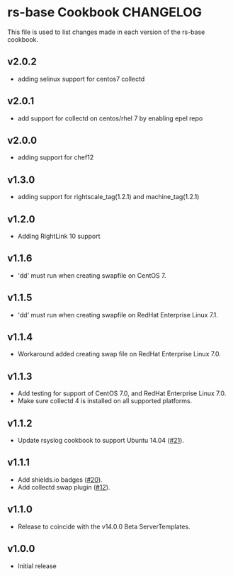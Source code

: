 rs-base Cookbook CHANGELOG
==========================

This file is used to list changes made in each version of the rs-base cookbook.

v2.0.2
------
- adding selinux support for centos7 collectd

v2.0.1
------
- add support for collectd on centos/rhel 7 by enabling epel repo

v2.0.0
------
- adding support for chef12

v1.3.0
------

- adding support for rightscale_tag(1.2.1) and machine_tag(1.2.1)

v1.2.0
------

- Adding RightLink 10 support

v1.1.6
------

- 'dd' must run when creating swapfile on CentOS 7.

v1.1.5
------

- 'dd' must run when creating swapfile on RedHat Enterprise Linux 7.1.

v1.1.4
------

- Workaround added creating swap file on RedHat Enterprise Linux 7.0.

v1.1.3
------

- Add testing for support of CentOS 7.0, and RedHat Enterprise Linux 7.0.
- Make sure collectd 4 is installed on all supported platforms.

v1.1.2
------

- Update rsyslog cookbook to support Ubuntu 14.04 ([#21][]).

v1.1.1
------

- Add shields.io badges ([#20][]).
- Add collectd swap plugin ([#12][]).

v1.1.0
------

- Release to coincide with the v14.0.0 Beta ServerTemplates.

v1.0.0
------

- Initial release

<!--- The following link definition list is generated by PimpMyChangelog --->
[#12]: https://github.com/rightscale-cookbooks/rs-base/issues/12
[#20]: https://github.com/rightscale-cookbooks/rs-base/issues/20
[#21]: https://github.com/rightscale-cookbooks/rs-base/issues/21
